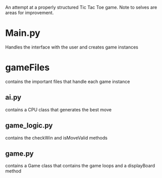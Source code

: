 An attempt at a properly structured Tic Tac Toe game.
Note to selves are areas for improvement.
# Main.py
Handles the interface with the user and creates game instances
# gameFiles
contains the important files that handle each game instance
## ai.py
contains a CPU class that generates the best move
## game_logic.py
contains the checkWin and isMoveValid methods
## game.py
contains a Game class that contains the game loops and a displayBoard method
